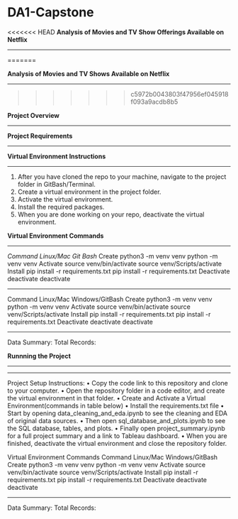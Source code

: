 # DA1-Capstone

<<<<<<< HEAD
**Analysis of Movies and TV Show Offerings Available on Netflix**

---
=======

**Analysis of Movies and TV Shows Available on Netflix**
___________________________________________________________________________
>>>>>>> c5972b0043803f47956ef045918f093a9acdb8b5

**Project Overview**

---

**Project Requirements**

---

**Virtual Environment Instructions**

---

1.  After you have cloned the repo to your machine, navigate to the project folder in GitBash/Terminal.
2.  Create a virtual environment in the project folder.
3.  Activate the virtual environment.
4.  Install the required packages.
5.  When you are done working on your repo, deactivate the virtual environment.

**Virtual Environment Commands**

---

_Command Linux/Mac Git Bash_
Create python3 -m venv venv python -m venv venv
Activate source venv/bin/activate source venv/Scripts/activate
Install pip install -r requirements.txt pip install -r requirements.txt
Deactivate deactivate deactivate

---

Command Linux/Mac Windows/GitBash
Create python3 -m venv venv python -m venv venv
Activate source venv/bin/activate source venv/Scripts/activate
Install pip install -r requirements.txt pip install -r requirements.txt
Deactivate deactivate deactivate

---

Data Summary:
Total Records:

**Runnning the Project**

---

---

Project Setup Instructions:
• Copy the code link to this repository and clone to your computer.
• Open the repository folder in a code editor, and create the virtual environment in that folder.
• Create and Activate a Virtual Environment(commands in table below)
• Install the requirements.txt file
• Start by opening data_cleaning_and_eda.ipynb to see the cleaning and EDA of original data sources.
• Then open sql_database_and_plots.ipynb to see the SQL database, tables, and plots.
• Finally open project_summary.ipynb for a full project summary and a link to Tableau dashboard.
• When you are finished, deactivate the virtual environment and close the repository folder.

Virtual Environment Commands
Command Linux/Mac Windows/GitBash
Create python3 -m venv venv python -m venv venv
Activate source venv/bin/activate source venv/Scripts/activate
Install pip install -r requirements.txt pip install -r requirements.txt
Deactivate deactivate deactivate

---

Data Summary:
Total Records:
